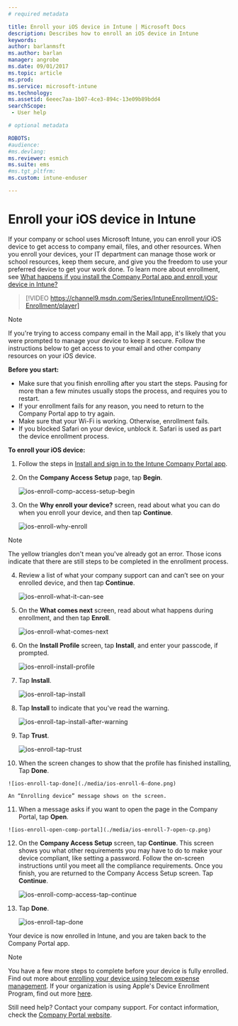 ```yaml
---
# required metadata

title: Enroll your iOS device in Intune | Microsoft Docs
description: Describes how to enroll an iOS device in Intune
keywords:
author: barlanmsft
ms.author: barlan
manager: angrobe
ms.date: 09/01/2017
ms.topic: article
ms.prod:
ms.service: microsoft-intune
ms.technology:
ms.assetid: 6eeec7aa-1b07-4ce3-894c-13e09b89bdd4
searchScope:
 - User help

# optional metadata

ROBOTS:  
#audience:
#ms.devlang:
ms.reviewer: esmich
ms.suite: ems
#ms.tgt_pltfrm:
ms.custom: intune-enduser

---
```



# Enroll your iOS device in Intune

If your company or school uses Microsoft Intune, you can enroll your iOS device to get access to company email, files, and other resources. When you enroll your devices, your IT department can manage those work or school resources, keep them secure, and give you the freedom to use your preferred device to get your work done. To learn more about enrollment, see [What happens if you install the Company Portal app and enroll your device in Intune?](what-happens-if-you-install-the-company-portal-app-and-enroll-your-device-in-intune-ios.md)

> [!VIDEO https://channel9.msdn.com/Series/IntuneEnrollment/iOS-Enrollment/player]

> [!NOTE]
> If you're trying to access company email in the Mail app, it's likely that you were prompted to manage your device to keep it secure. Follow the instructions below to get access to your email and other company resources on your iOS device.

**Before you start:**

- Make sure that you finish enrolling after you start the steps. Pausing for more than a few minutes usually stops the process, and  requires you to restart.
- If your enrollment fails for any reason, you need to return to the Company Portal app to try again.
- Make sure that your Wi-Fi is working. Otherwise, enrollment fails.
- If you blocked Safari on your device, unblock it. Safari is used as part the device enrollment process.


**To enroll your iOS device:**

1.  Follow the steps in [Install and sign in to the Intune Company Portal app](install-and-sign-in-to-the-intune-company-portal-app-ios.md).

2. On the **Company Access Setup** page, tap **Begin**.

	![ios-enroll-comp-access-setup-begin](./media/ios-enroll-1a-comp-access-setup.png)

3. On the **Why enroll your device?** screen, read about what you can do when you enroll your device, and then tap **Continue**.

	![ios-enroll-why-enroll](./media/ios-enroll-1b-why-enroll.png)

  > [!NOTE]
  > The yellow triangles don't mean you've already got an error. Those icons indicate that there are still steps to be completed in the enrollment process.

4. Review a list of what your company support can and can’t see on your enrolled device, and then tap **Continue**.

	![ios-enroll-what-it-can-see](./media/ios-enroll-1c-we-care-privacy.png)

5.  On the **What comes next** screen, read about what happens during enrollment, and then tap **Enroll**.

 	![ios-enroll-what-comes-next](./media/ios-enroll-1d-what-comes-next.png)

6.  On the **Install Profile** screen, tap **Install**, and enter your passcode, if prompted.

	![ios-enroll-install-profile](./media/ios-enroll-2-mgt-profile-install.png)

7.  Tap **Install**.

	![ios-enroll-tap-install](./media/ios-enroll-3-mgt-profile-install-2.png)    

8.  Tap **Install** to indicate that you've read the warning.

   	![ios-enroll-tap-install-after-warning](./media/ios-enroll-4-warning.png)

9.  Tap **Trust**.

   	![ios-enroll-tap-trust](./media/ios-enroll-5-trust.png)

10.  When the screen changes to show that the profile has finished installing, Tap **Done**.

 	![ios-enroll-tap-done](./media/ios-enroll-6-done.png)

	An “Enrolling device” message shows on the screen.

11.  When a message asks if you want to open the page in the Company Portal, tap **Open**.

	![ios-enroll-open-comp-portal](./media/ios-enroll-7-open-cp.png)

12. On the **Company Access Setup** screen, tap **Continue**. This screen shows you what other requirements you may have to do to make your device compliant, like setting a password. Follow the on-screen instructions until you meet all the compliance requirements. Once you finish, you are returned to the Company Access Setup screen. Tap **Continue**.

	![ios-enroll-comp-access-tap-continue](./media/ios-enroll-8-comp-access-setup-compliance.png)

13. Tap **Done**.

	![ios-enroll-tap-done](./media/ios-enroll-9-comp-access-setup-complete.png)

Your device is now enrolled in Intune, and you are taken back to the Company Portal app.

> [!Note]
> You have a few more steps to complete before your device is fully enrolled. Find out more about [enrolling your device using telecom expense management](enroll-your-device-with-telecom-expense-management-ios.md). If your organization is using Apple's Device Enrollment Program, find out more [here](enroll-your-device-dep-ios.md).

Still need help? Contact your company support. For contact information, check the [Company Portal website](http://portal.manage.microsoft.com).
